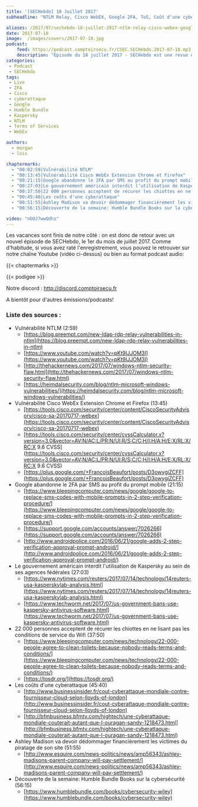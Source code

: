 ```yaml
---
title: '[SECHebdo] 18 Juillet 2017'
subheadline: "NTLM Relay, Cisco WebEX, Google 2FA, ToS, Coût d'une cyberattaque, HumbleBundle, etc."

aliases: /2017/07/sechebdo-18-juillet-2017-ntlm-relay-cisco-webex-google-2fa-tos-cout-dune-cyberattaque-humblebundle-etc/
date: 2017-07-18
image:  /images/covers/2017-07-18.jpg
podcast:
    feed: https://podcast.comptoirsecu.fr/CSEC.SECHebdo.2017-07-18.mp3
    description: "Épisode du 18 juillet 2017 - SECHebdo est une revue de l'actualité cybersécurité réalisé en live sur Youtube, généralement le mardi soir."
categories:
 - Podcast
 - SECHebdo
tags:
 - Live
 - 2FA
 - Cisco
 - cyberattaque
 - Google
 - Humble Bundle
 - Kaspersky
 - NTLM
 - Terms of Services
 - WebEx

authors:
  - morgan
  - lois

chaptermarks:
  - "00:02:59|Vulnérabilité NTLM"
  - "00:13:45|Vulnérabilité Cisco WebEx Extension Chrome et Firefox"
  - "00:21:15|Google abandonne le 2FA par SMS au profit du prompt mobile"
  - "00:27:03|Le gouvernement américain interdit l'utilisation de Kaspersky au sein de ses agences fédérales"
  - "00:37:50|22 000 personnes acceptent de récurer les chiottes en ne lisant pas les conditions de service du Wifi"
  - "00:45:40|Les coûts d'une cyberattaque"
  - "00:51:55|Ashley Madison va devoir dédommager financièrement les victimes du piratage de son site"
  - "00:56:15|Découverte de la semaine: Humble Bundle Books sur la cybersécurité"

video: "nbOJ7wwQdhs"
---
```



Les vacances sont finis de notre côté : on est donc de retour avec un nouvel épisode de SECHebdo, le 1er du mois de juillet 2017. Comme d'habitude, si vous avez raté l'enregistrement, vous pouvez le retrouver sur notre chaîne Youtube (vidéo ci-dessus) ou bien au format podcast audio:

{{< chaptermarks >}}

{{< podigee >}}

Notre discord : <http://discord.comptoirsecu.fr>

A bientôt pour d'autres émissions/podcasts!

### Liste des sources :

* Vulnérabilité NTLM (2:59)
    * [https://blog.preempt.com/new-ldap-rdp-relay-vulnerabilities-in-ntlm](https://blog.preempt.com/new-ldap-rdp-relay-vulnerabilities-in-ntlm)
    * [https://www.youtube.com/watch?v=pKt9IJJOM3I](https://www.youtube.com/watch?v=pKt9IJJOM3I)
    * [http://thehackernews.com/2017/07/windows-ntlm-security-flaw.html](http://thehackernews.com/2017/07/windows-ntlm-security-flaw.html)
    * [https://heimdalsecurity.com/blog/ntlm-microsoft-windows-vulnerabilities/](https://heimdalsecurity.com/blog/ntlm-microsoft-windows-vulnerabilities/)
* Vulnérabilité Cisco WebEx Extension Chrome et Firefox (13:45)
    * [https://tools.cisco.com/security/center/content/CiscoSecurityAdvisory/cisco-sa-20170717-webex](https://tools.cisco.com/security/center/content/CiscoSecurityAdvisory/cisco-sa-20170717-webex)
    * [https://tools.cisco.com/security/center/cvssCalculator.x?version=3.0&vector=AV:N/AC:L/PR:N/UI:R/S:C/C:H/I:H/A:H/E:X/RL:X/RC:X 9.6 CVSS](https://tools.cisco.com/security/center/cvssCalculator.x?version=3.0&vector=AV:N/AC:L/PR:N/UI:R/S:C/C:H/I:H/A:H/E:X/RL:X/RC:X 9.6 CVSS)
    * [https://plus.google.com/+FrancoisBeaufort/posts/D3owygiZCFF](https://plus.google.com/+FrancoisBeaufort/posts/D3owygiZCFF)
* Google abandonne le 2FA par SMS au profit du prompt mobile (21:15)
    * [https://www.bleepingcomputer.com/news/google/google-to-replace-sms-codes-with-mobile-prompts-in-2-step-verification-procedure/](https://www.bleepingcomputer.com/news/google/google-to-replace-sms-codes-with-mobile-prompts-in-2-step-verification-procedure/)
    * [https://support.google.com/accounts/answer/7026266](https://support.google.com/accounts/answer/7026266)
    * [http://www.androidpolice.com/2016/06/21/google-adds-2-step-verification-approval-prompt-android/](http://www.androidpolice.com/2016/06/21/google-adds-2-step-verification-approval-prompt-android/)
* Le gouvernement américain interdit l'utilisation de Kaspersky au sein de ses agences fédérales (27:03)
    * [https://www.nytimes.com/reuters/2017/07/14/technology/14reuters-usa-kasperskylab-analysis.html](https://www.nytimes.com/reuters/2017/07/14/technology/14reuters-usa-kasperskylab-analysis.html)
    * [https://www.techworm.net/2017/07/us-government-bans-use-kaspersky-antivirus-software.html](https://www.techworm.net/2017/07/us-government-bans-use-kaspersky-antivirus-software.html)
* 22 000 personnes acceptent de récurer les chiottes en ne lisant pas les conditions de service du Wifi (37:50)
    * [https://www.bleepingcomputer.com/news/technology/22-000-people-agree-to-clean-toilets-because-nobody-reads-terms-and-conditions/](https://www.bleepingcomputer.com/news/technology/22-000-people-agree-to-clean-toilets-because-nobody-reads-terms-and-conditions/)
    * [https://tosdr.org/](https://tosdr.org/)
* Les coûts d'une cyberattaque (45:40)
    * [http://www.businessinsider.fr/cout-cyberattaque-mondiale-contre-fournisseur-cloud-selon-lloyds-of-london](http://www.businessinsider.fr/cout-cyberattaque-mondiale-contre-fournisseur-cloud-selon-lloyds-of-london)
    * [http://bfmbusiness.bfmtv.com/hightech/une-cyberattaque-mondiale-couterait-autant-que-l-ouragan-sandy-1218473.html](http://bfmbusiness.bfmtv.com/hightech/une-cyberattaque-mondiale-couterait-autant-que-l-ouragan-sandy-1218473.html)
* Ashley Madison va devoir dédommager financièrement les victimes du piratage de son site (51:55)
    * [http://www.esquire.com/news-politics/news/amp56343/ashley-madisons-parent-company-will-pay-settlement/](http://www.esquire.com/news-politics/news/amp56343/ashley-madisons-parent-company-will-pay-settlement/)
* Découverte de la semaine: Humble Bundle Books sur la cybersécurité (56:15)
    * [https://www.humblebundle.com/books/cybersecurity-wiley](https://www.humblebundle.com/books/cybersecurity-wiley)
